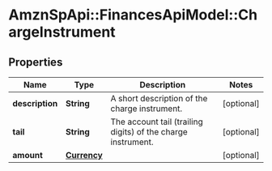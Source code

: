 # AmznSpApi::FinancesApiModel::ChargeInstrument

## Properties
Name | Type | Description | Notes
------------ | ------------- | ------------- | -------------
**description** | **String** | A short description of the charge instrument. | [optional] 
**tail** | **String** | The account tail (trailing digits) of the charge instrument. | [optional] 
**amount** | [**Currency**](Currency.md) |  | [optional] 


